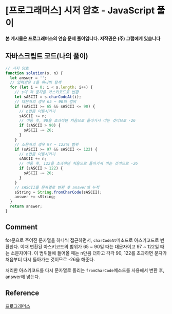 


# [프로그래머스] 시저 암호 - JavaScript 풀이

**본 게시물은 프로그래머스의 연습 문제 풀이입니다. 저작권은 (주) 그랩에게 있습니다**

## 자바스크립트 코드(나의 풀이)

```javascript
// 시저 암호
function solution(s, n) {
  let answer = '';
  // 입력받은 s를 하나씩 탐색
  for (let i = 0; i < s.length; i++) {
    // s의 각 문자를 아스키코드로 변환
    let sASCII = s.charCodeAt(i);
    // 대문자의 경우 65 ~ 90의 범위
    if (sASCII >= 65 && sASCII <= 90) {
      // n만큼 이동시키기
      sASCII += n;
      // 이동 후, 90을 초과하면 처음으로 돌아가서 미는 것이므로 -26
      if (sASCII > 90) {
        sASCII -= 26;
      }
    }
    // 소문자의 경우 97 ~ 122의 범위
    if (sASCII >= 97 && sASCII <= 122) {
      // n만큼 이동시키기
      sASCII += n;
      // 이동 후, 122을 초과하면 처음으로 돌아가서 미는 것이므로 -26
      if (sASCII > 122) {
        sASCII -= 26;
      }
    }
    // sASCII를 문자열로 변환 후 answer에 누적
    sString = String.fromCharCode(sASCII);
    answer += sString;
  }
  return answer;
}
```



## Comment

for문으로 주어진 문자열을 하나씩 접근하면서, `charCodeAt`메소드로 아스키코드로 변환한다. 이때 변환된 아스키코드의 범위가 65 ~ 90일 때는 대문자이고 97 ~ 122일 때는 소문자이다. 이 범위들에 들어올 때는 n만큼 더하고 각각 90, 122를 초과하면 문자가 처음부터 다시 돌아가는 것이므로 -26을 해준다.

처리한 아스키코드를 다시 문자열로 돌리는 `fromCharCode`메소드를 사용해서 변환 후, answer에 넣는다.



## Reference

[프로그래머스](https://programmers.co.kr)

